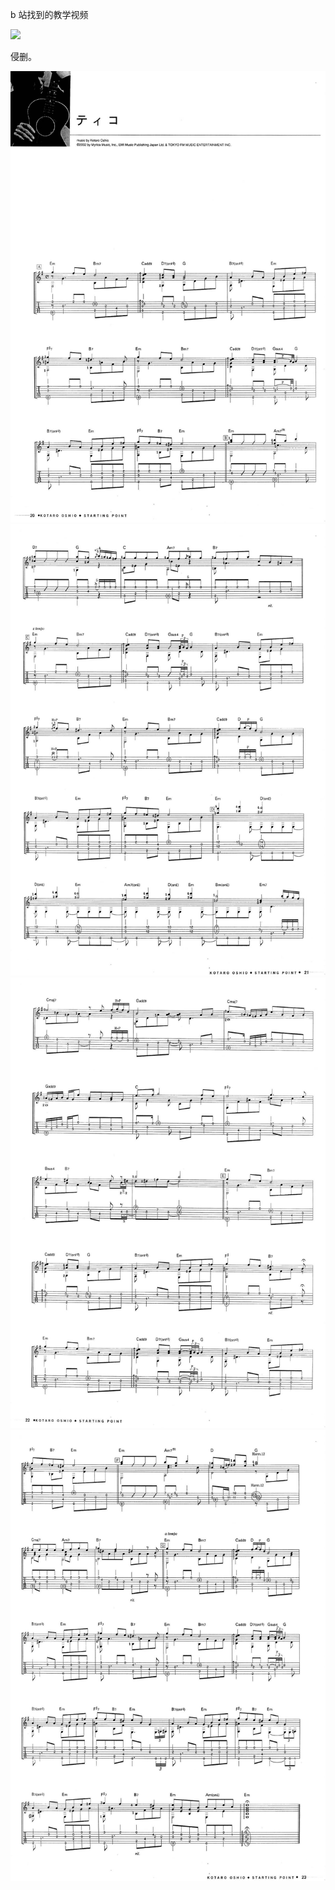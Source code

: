 b 站找到的教学视频

[![](https://i.loli.net/2018/12/01/5c0247c141bcb.png)](https://www.bilibili.com/video/av31274720)

侵删。

![](./21.jpg)
![](./22.jpg)
![](./23.jpg)
![](./24.jpg)
